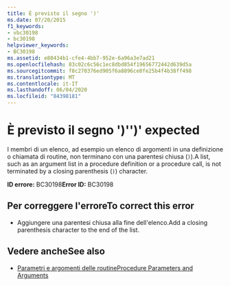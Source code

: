 ```yaml
---
title: È previsto il segno ')'
ms.date: 07/20/2015
f1_keywords:
- vbc30198
- bc30198
helpviewer_keywords:
- BC30198
ms.assetid: e80434b1-cfe4-4bb7-952e-6a96a3e7ad21
ms.openlocfilehash: 83c02c6c56c1ec8dbd854f19656772442d639d5a
ms.sourcegitcommit: f8c270376ed905f6a8896ce0fe25b4f4b38ff498
ms.translationtype: MT
ms.contentlocale: it-IT
ms.lasthandoff: 06/04/2020
ms.locfileid: "84398181"
---
```

# <a name="-expected"></a><span data-ttu-id="dfa54-102">È previsto il segno ')'</span><span class="sxs-lookup"><span data-stu-id="dfa54-102">')' expected</span></span>
<span data-ttu-id="dfa54-103">I membri di un elenco, ad esempio un elenco di argomenti in una definizione o chiamata di routine, non terminano con una parentesi chiusa (`)`).</span><span class="sxs-lookup"><span data-stu-id="dfa54-103">A list, such as an argument list in a procedure definition or a procedure call, is not terminated by a closing parenthesis (`)`) character.</span></span>  
  
 <span data-ttu-id="dfa54-104">**ID errore:** BC30198</span><span class="sxs-lookup"><span data-stu-id="dfa54-104">**Error ID:** BC30198</span></span>  
  
## <a name="to-correct-this-error"></a><span data-ttu-id="dfa54-105">Per correggere l'errore</span><span class="sxs-lookup"><span data-stu-id="dfa54-105">To correct this error</span></span>  
  
- <span data-ttu-id="dfa54-106">Aggiungere una parentesi chiusa alla fine dell'elenco.</span><span class="sxs-lookup"><span data-stu-id="dfa54-106">Add a closing parenthesis character to the end of the list.</span></span>  
  
## <a name="see-also"></a><span data-ttu-id="dfa54-107">Vedere anche</span><span class="sxs-lookup"><span data-stu-id="dfa54-107">See also</span></span>

- [<span data-ttu-id="dfa54-108">Parametri e argomenti delle routine</span><span class="sxs-lookup"><span data-stu-id="dfa54-108">Procedure Parameters and Arguments</span></span>](../programming-guide/language-features/procedures/procedure-parameters-and-arguments.md)
